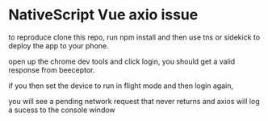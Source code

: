 # NativeScript Vue axio issue


to reproduce clone this repo, run npm install and then use tns or sidekick to deploy the app to your phone. 

open up the chrome dev tools and click login, you should get a valid response from beeceptor.

if you then set the device to run in flight mode and then login again,

you will see a pending network request that never returns and axios will log a sucess to the console window
